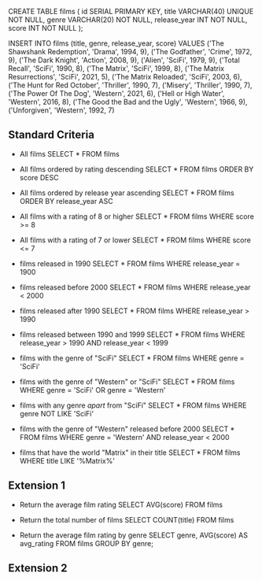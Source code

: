 CREATE TABLE films (
	id SERIAL PRIMARY KEY,
	title VARCHAR(40) UNIQUE NOT NULL,
  genre VARCHAR(20) NOT NULL, 
  release_year INT NOT NULL,
  score INT NOT NULL
);

INSERT INTO films (title, genre, release_year, score) VALUES ('The Shawshank Redemption', 'Drama', 1994, 9),
('The Godfather', 'Crime', 1972, 9),
('The Dark Knight', 'Action', 2008, 9), 
('Alien', 'SciFi', 1979, 9), 
('Total Recall', 'SciFi', 1990, 8), 
('The Matrix', 'SciFi', 1999, 8),
('The Matrix Resurrections', 'SciFi', 2021, 5),
('The Matrix Reloaded', 'SciFi', 2003, 6),
('The Hunt for Red October', 'Thriller', 1990, 7),
('Misery', 'Thriller', 1990, 7),
('The Power Of The Dog', 'Western', 2021, 6),
('Hell or High Water', 'Western', 2016, 8),
('The Good the Bad and the Ugly', 'Western', 1966, 9),
('Unforgiven', 'Western', 1992, 7)


## Standard Criteria
* All films
SELECT * FROM films

* All films ordered by rating descending
SELECT * FROM films 
ORDER BY score 	DESC

* All films ordered by release year ascending
SELECT * FROM films
ORDER BY release_year ASC

* All films with a rating of 8 or higher
SELECT * FROM films
WHERE score >= 8

* All films with a rating of 7 or lower
SELECT * FROM films
WHERE score <= 7

* films released in 1990
SELECT * FROM films
WHERE release_year = 1900

* films released before 2000
SELECT * FROM films
WHERE release_year < 2000

* films released after 1990
SELECT * FROM films
WHERE release_year > 1990

* films released between 1990 and 1999
SELECT * FROM films
WHERE release_year > 1990 AND release_year < 1999

* films with the genre of "SciFi"
SELECT * FROM films
WHERE genre = 'SciFi'

* films with the genre of "Western" or "SciFi"
SELECT * FROM films
WHERE genre = 'SciFi' OR genre = 'Western'

* films with any genre *apart* from "SciFi"
SELECT * FROM films
WHERE genre NOT LIKE 'SciFi'

* films with the genre of "Western" released before 2000
SELECT * FROM films
WHERE genre = 'Western' 
AND release_year < 2000

* films that have the world "Matrix" in their title
SELECT * FROM films
WHERE title LIKE '%Matrix%'


## Extension 1
* Return the average film rating
SELECT AVG(score)
FROM films

* Return the total number of films
SELECT COUNT(title)
FROM films

* Return the average film rating by genre
SELECT genre, AVG(score) AS avg_rating
FROM films 
GROUP BY genre;

## Extension 2
